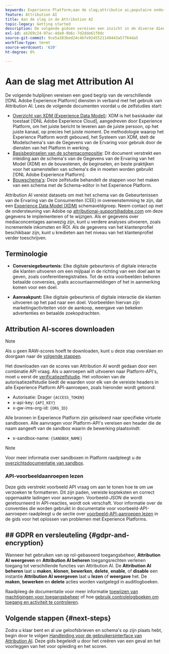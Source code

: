 ```yaml
---
keywords: Experience Platform;aan de slag;attributie ai;populaire onderwerpen
feature: Attribution AI
title: Aan de slag in de Attribution AI
topic-legacy: Getting started
description: De volgende gidsen vereisen een inzicht in de diverse diensten van Adobe Experience Platform betrokken bij het gebruiken van Attribution AI. Lees de volgende documenten voordat u de zelfstudies start.
exl-id: ab269c24-97ac-4da9-9b6c-7d2dde61f0dc
source-git-commit: 9ce5a383bed24c4bfe9245521149443a57764da5
workflow-type: tm+mt
source-wordcount: '620'
ht-degree: 0%

---
```


# Aan de slag met Attribution AI

De volgende hulplijnen vereisen een goed begrip van de verschillende [!DNL Adobe Experience Platform] diensten in verband met het gebruik van Attribution AI. Lees de volgende documenten voordat u de zelfstudies start:

- [Overzicht van XDM (Experience Data Model)](../../xdm/home.md): XDM is het basiskader dat toestaat [!DNL Adobe Experience Cloud], aangedreven door Experience Platform, om het juiste bericht te leveren aan de juiste persoon, op het juiste kanaal, op precies het juiste moment. De methodologie waarop het Experience Platform wordt gebouwd, het Systeem van XDM, stelt de Modelschema&#39;s van de Gegevens van de Ervaring voor gebruik door de diensten van het Platform in werking.
- [Basisbeginselen van de schemacompositie](../../xdm/schema/composition.md): Dit document verstrekt een inleiding aan de schema&#39;s van de Gegevens van de Ervaring van het Model (XDM) en de bouwstenen, de beginselen, en beste praktijken voor het samenstellen van schema&#39;s die in moeten worden gebruikt [!DNL Adobe Experience Platform].
- [Bouwschema&#39;s](../../xdm/tutorials/create-schema-ui.md): Deze zelfstudie behandelt de stappen voor het maken van een schema met de Schema-editor in het Experience Platform.

Attribution AI vereist datasets om met het schema van de Gebeurtenissen van de Ervaring van de Consumenten (CEE) in overeenstemming te zijn, dat een [Experience Data Model (XDM)](../../xdm/home.md) schemaveldgroep. Neem contact op met de ondersteuning van Adobe op attributionai-support@adobe.com om deze gegevens te implementeren of te wijzigen. Als er gegevens over mediaconcentages aanwezig zijn, kunt u verdere analyses uitvoeren, zoals incrementele inkomsten en ROI. Als de gegevens van het klantenprofiel beschikbaar zijn, kunt u kredieten aan het niveau van het klantenprofiel verder toeschrijven.

## Terminologie

- **Conversiegebeurtenis:** Elke digitale gebeurtenis of digitale interactie die klanten uitvoeren om een mijlpaal in de richting van een doel aan te geven, zoals conferentieregistraties. Tot de extra voorbeelden behoren betaalde conversies, gratis accountaanmeldingen of het in aanmerking komen voor een doel.

- **Aanraakpunt:** Elke digitale gebeurtenis of digitale interactie die klanten uitvoeren op het pad naar een doel. Voorbeelden hiervan zijn marketingactiviteiten vóór de aankoop, weergave van bekeken advertenties en betaalde zoekopdrachten.

## Attribution AI-scores downloaden

>[!NOTE]
>
>Als u geen RAW-scores hoeft te downloaden, kunt u deze stap overslaan en doorgaan naar de [volgende stappen](#next-steps).

Het downloaden van de scores van Attribution AI wordt gedaan door een combinatie API vraag. Als u aanroepen wilt uitvoeren naar Platform-API&#39;s, moet u eerst de [verificatiezelfstudie](https://www.adobe.com/go/platform-api-authentication-en). Het voltooien van de autorisatiezelfstudie biedt de waarden voor elk van de vereiste headers in alle Experience Platform API-aanroepen, zoals hieronder wordt getoond:

- Autorisatie: Drager `{ACCESS_TOKEN}`
- x-api-key: `{API_KEY}`
- x-gw-ims-org-id: `{ORG_ID}`

Alle bronnen in Experience Platform zijn geïsoleerd naar specifieke virtuele sandboxen. Alle aanvragen voor Platform-API&#39;s vereisen een header die de naam aangeeft van de sandbox waarin de bewerking plaatsvindt:

- x-sandbox-name: `{SANDBOX_NAME}`

>[!NOTE]
>
>Voor meer informatie over sandboxen in Platform raadpleegt u de [overzichtsdocumentatie van sandbox](../../sandboxes/home.md).

### API-voorbeeldaanroepen lezen

Deze gids verstrekt voorbeeld API vraag om aan te tonen hoe te om uw verzoeken te formatteren. Dit zijn paden, vereiste kopteksten en correct opgemaakte ladingen voor aanvragen. Voorbeeld-JSON die wordt geretourneerd in API-reacties, wordt ook verschaft. Voor informatie over de conventies die worden gebruikt in documentatie voor voorbeeld-API-aanroepen raadpleegt u de sectie over [voorbeeld-API-aanroepen lezen](../../landing/troubleshooting.md) in de gids voor het oplossen van problemen met Experience Platforms.

## ## GDPR en versleuteling {#gdpr-and-encryption}

Wanneer het gebruiken van op rol-gebaseerd toegangsbeheer, **Attribution AI weergeven** en **Attribution AI beheren** toegangsrechten verlenen toegang tot verschillende functies van Attribution AI. De **Attribution AI beheren** laat u **maken**, **klonen**, **bewerken**, **delete**, **enable**, of **disable** een instantie **Attribution AI weergeven** laat u **lezen** of **weergave** het. De **maken**, **bewerken** en **delete** acties worden vastgelegd in auditlogboeken.

Raadpleeg de documentatie voor meer informatie [toewijzen van machtigingen voor toegangsbeheer](../../../help/access-control/home.md) of hoe [gebruik controlelogboeken om toegang en activiteit te controleren](../../../help/landing/governance-privacy-security/audit-logs/overview.md).

## Volgende stappen {#next-steps}

Zodra u klaar bent en al uw geloofsbrieven en schema&#39;s op zijn plaats hebt, begin door te volgen [Handleiding voor de gebruikersinterface van Attribution AI](./user-guide.md). Deze gids begeleidt u door het creëren van een geval en het voorleggen van het voor opleiding en het scoren.
